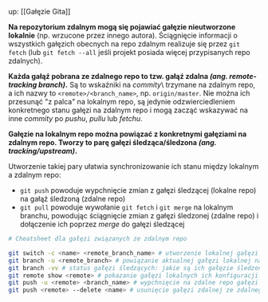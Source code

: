 up: [[Gałęzie Gita]]

**Na repozytorium zdalnym mogą się pojawiać gałęzie nieutworzone lokalnie** (np. wrzucone przez innego autora). Ściągnięcie informacji o wszystkich gałęzich obecnych na repo zdalnym realizuje się przez `git fetch` (lub `git fetch --all` jeśli projekt posiada więcej przypisanych repo zdalnych). 

**Każda gałąź pobrana ze zdalnego repo to tzw. gałąź zdalna _(ang. remote-tracking branch)_.** Są to wskaźniki na _commity_\ trzymane na zdalnym repo, a ich nazwy to `<remote>/<branch_name>`, np. `origin/master`. Nie można ich przesunąć "z palca" na lokalnym repo, są jedynie odzwierciedleniem konkretnego stanu gałęzi na zdalnym repo i mogą zacząć wskazywać na inne _commity_ po _pushu_, _pullu_ lub _fetchu_.

**Gałęzie na lokalnym repo można powiązać z konkretnymi gałęziami na zdalnym repo. Tworzy to parę gałęzi śledząca/śledzona _(ang. tracking/upstream)_.** 

Utworzenie takiej pary ułatwia synchronizowanie ich stanu między lokalnym a zdalnym repo:
- `git push` powoduje wypchnięcie zmian z gałęzi śledzącej (lokalne repo) na gałąź śledzoną (zdalne repo)
- `git pull` powoduje wywołanie `git fetch` i `git merge` na lokalnym branchu, powodując ściągnięcie zmian z gałęzi śledzonej (zdalne repo) i dołączenie ich poprzez _merge_ do gałęzi śledzącej

```bash
# Cheatsheet dla gałęzi związanych ze zdalnym repo

git switch -c <name> <remote_branch_name> # utworzenie lokalnej gałęzi na bazie gałęzi zdalnej; mają one ten sam stan (bo bazują na tym samym snapshocie)
git branch -u <remote_branch> # powiązanie aktualnej gałęzi lokalnej na lokalnym repo z gałęzią zdalną
git branch -vv # status gałęzi śledzących: jakie są ich gałęzie śledzone i czy są do przodu czy do tyłu w stosunku do nich
git remote show <remote> # pokazanie gałęzi lokalnych ich konfiguracji pod push/pull
git push -u <remote> <branch_name> # wypchnięcie na zdalne repo gałęzi śledzonej przez aktualną gałąź lokalną
git push <remote> --delete <name> # usunięcie gałęzi zdalnej ze zdalnego repo
```

